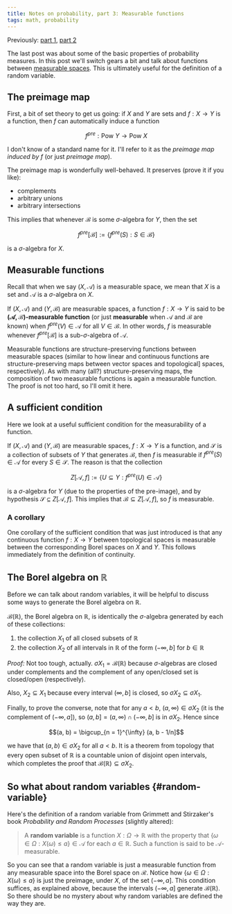 ```yaml
---
title: Notes on probability, part 3: Measurable functions
tags: math, probability
---
```


Previously: [part 1][part1], [part 2][part2]

The last post was about some of the basic properties of probability measures. In this post we'll switch gears a bit and talk about functions between [measurable spaces][part1]. This is ultimately useful for the definition of a random variable.

## The preimage map

First, a bit of set theory to get us going: if $X$ and $Y$ are sets and $f: X \to Y$ is a function, then $f$ can automatically induce a function

$$f^{pre}: \text{Pow } Y \to \text{Pow } X$$

I don't know of a standard name for it. I'll refer to it as the *preimage map induced by $f$* (or just *preimage map*).

The preimage map is wonderfully well-behaved. It preserves (prove it if you like):

 - complements
 - arbitrary unions
 - arbitrary intersections

This implies that whenever $\mathcal{B}$ is some $\sigma$-algebra for $Y$, then the set

$$f^{pre}[\mathcal{B}] := \{f^{pre}(S) : S \in \mathcal{B}\}$$

is a $\sigma$-algebra for $X$.

## Measurable functions

Recall that when we say $(X, \mathcal{A})$ is a measurable space, we mean that $X$ is a set and $\mathcal{A}$ is a $\sigma$-algebra on $X$.

If $(X, \mathcal{A})$ and $(Y, \mathcal{B})$ are measurable spaces, a function $f: X \to Y$ is said to be **$(\mathcal{A}, \mathcal{B})$-measurable function** (or just **measurable** when $\mathcal{A}$ and $\mathcal{B}$ are known) when $f^{pre}(V) \in \mathcal{A}$ for all $V \in \mathcal{B}$. In other words, $f$ is measurable whenever $f^{pre}[\mathcal{B}]$ is a sub-$\sigma$-algebra of $\mathcal{A}$.

Measurable functions are structure-preserving functions between measurable spaces (similar to how linear and continuous functions are structure-preserving maps between vector spaces and topological] spaces, respectively). As with many (all?) structure-preserving maps, the composition of two measurable functions is again a measurable function. The proof is not too hard, so I'll omit it here.

## A sufficient condition

Here we look at a useful sufficient condition for the measurability of a function.

If $(X, \mathcal{A})$ and $(Y, \mathcal{B})$ are measurable spaces, $f: X \to Y$ is a function, and $\mathcal{S}$ is a collection of subsets of $Y$ that generates $\mathcal{B}$, then $f$ is measurable if $f^{pre}(S) \in \mathcal{A}$ for every $S \in \mathcal{S}$. The reason is that the collection

$$Z[\mathcal{A}, f] := \{U \subseteq Y : f^{pre}(U) \in \mathcal{A}\}$$

is a $\sigma$-algebra for $Y$ (due to the properties of the pre-image), and by hypothesis $\mathcal{S} \subseteq Z[\mathcal{A}, f]$. This implies that $\mathcal{B} \subseteq Z[\mathcal{A}, f]$, so $f$ is measurable.


### A corollary

One corollary of the sufficient condition that was just introduced is that any continuous function $f: X \to Y$ between topological spaces is measurable between the corresponding Borel spaces on $X$ and $Y$. This follows immediately from the definition of continuity.


## The Borel algebra on $\mathbb{R}$

Before we can talk about random variables, it will be helpful to discuss some ways to generate the Borel algebra on $\mathbb{R}$.

$\mathcal{B}(\mathbb{R})$, the Borel algebra on $\mathbb{R}$, is identically the $\sigma$-algebra generated by each of these collections:

 1. the collection $X_1$ of all closed subsets of $\mathbb{R}$
 2. the collection $X_2$ of all intervals in $\mathbb{R}$ of the form $(-\infty, b]$ for $b \in \mathbb{R}$

*Proof:* Not too tough, actually. $\sigma X_1 = \mathcal{B}(\mathbb{R})$ because $\sigma$-algebras are closed under complements and the complement of any open/closed set is closed/open (respectively).

Also, $X_2 \subseteq X_1$ because every interval $(\infty, b]$ is closed, so $\sigma X_2 \subseteq \sigma X_1$.

Finally, to prove the converse, note that for any $a < b$, $(a, \infty) \in \sigma X_2$ (it is the complement of $(-\infty, a]$), so $(a, b] = (a, \infty) \cap (-\infty, b]$ is in $\sigma X_2$. Hence since

$$(a, b) = \bigcup_{n = 1}^{\infty} (a, b - 1/n]$$

we have that $(a, b) \in \sigma X_2$ for all $a < b$. It is a theorem from topology that every open subset of $\mathbb{R}$ is a countable union of disjoint open intervals, which completes the proof that $\mathcal{B}(\mathbb{R}) \subseteq \sigma X_2$.


## So what about random variables {#random-variable}

Here's the definition of a random variable from Grimmett and Stirzaker's book *Probability and Random Processes* (slightly altered):

 > A **random variable** is a function $X: \Omega \to \mathbb{R}$ with the property that $\{\omega \in \Omega : X(\omega) \leq a\} \in \mathcal{A}$ for each $a \in \mathbb{R}$. Such a function is said to be $\mathcal{A}$-measurable.

So you can see that a random variable is just a measurable function from any measurable space into the Borel space on $\mathcal{R}$. Notice how $\{\omega \in \Omega : X(\omega) \leq a\}$ is just the preimage, under $X$, of the set $(-\infty, a]$. This condition suffices, as explained above, because the intervals $(-\infty, a]$ generate $\mathcal{B}(\mathbb{R})$. So there should be no mystery about why random variables are defined the way they are.


[part1]: /entries/2015-04-27-probability-1.html
[part2]: /entries/2015-05-11-probability-2.html
